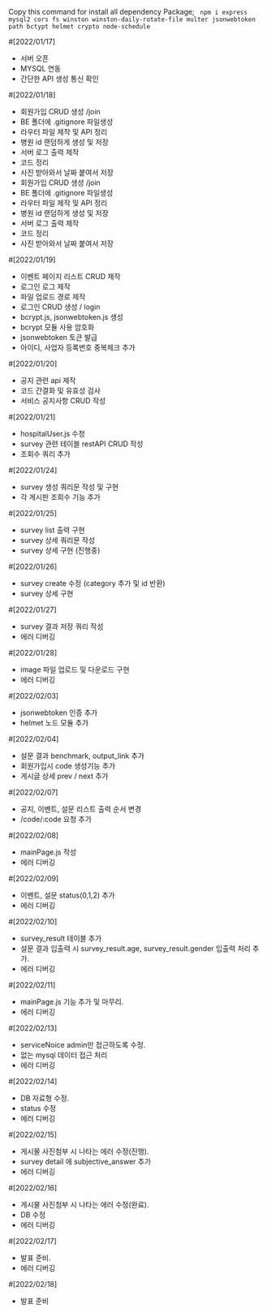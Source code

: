 Copy this command for install all dependency Package; 
` npm i express mysql2 cors fs winston winston-daily-rotate-file multer jsonwebtoken path bctypt helmet crypto node-schedule`

#[2022/01/17]
* 서버 오픈
* MYSQL 연동
* 간단한 API 생성 통신 확인

#[2022/01/18]
* 회원가입 CRUD 생성 /join
* BE 폴더에 .gitignore 파일생성
* 라우터 파일 제작 및 API 정리
* 병원 id 랜덤하게 생성 및 저장
* 서버 로그 출력 제작
* 코드 정리
* 사진 받아와서 날짜 붙여서 저장
* 회원가입 CRUD 생성 /join
* BE 폴더에 .gitignore 파일생성
* 라우터 파일 제작 및 API 정리
* 병원 id 랜덤하게 생성 및 저장
* 서버 로그 출력 제작
* 코드 정리
* 사진 받아와서 날짜 붙여서 저장

#[2022/01/19]
* 이벤트 페이지 리스트 CRUD 제작
* 로그인 로그 제작
* 파일 업로드 경로 제작
* 로그인 CRUD 생성 / login
* bcrypt.js, jsonwebtoken.js 생성
* bcrypt 모듈 사용 암호화
* jsonwebtoken 토큰 발급
* 아이디, 사업자 등록번호 중복체크 추가

#[2022/01/20]
* 공지 관련 api 제작
* 코드 간결화 및 유효성 검사
* 서비스 공지사항 CRUD 작성

#[2022/01/21]
* hospitalUser.js 수정
* survey 관련 테이블 restAPI CRUD 작성
* 조회수 쿼리 추가

#[2022/01/24]
* survey 생성 쿼리문 작성 및 구현
* 각 게시판 조회수 기능 추가

#[2022/01/25]
* survey list 출력 구현
* survey 상세 쿼리문 작성
* survey 상세 구현 (진행중)

#[2022/01/26]
* survey create 수정 (category 추가 및 id 반환)
* survey 상세 구현

#[2022/01/27]
* survey 결과 저장 쿼리 작성
* 에러 디버깅

#[2022/01/28]
* image 파일 업로드 및 다운로드 구현
* 에러 디버깅

#[2022/02/03]
* jsonwebtoken 인증 추가
* helmet 노드 모듈 추가

#[2022/02/04]
* 설문 결과 benchmark, output_link 추가
* 회원가입시 code 생성기능 추가
* 게시글 상세 prev / next 추가

#[2022/02/07]
* 공지, 이벤트, 설문 리스트 출력 순서 변경
* /code/:code 요청 추가

#[2022/02/08]
* mainPage.js 작성
* 에러 디버깅

#[2022/02/09]
* 이벤트, 설문 status(0,1,2) 추가
* 에러 디버깅

#[2022/02/10]
* survey_result 테이블 추가
* 설문 결과 입출력 시 survey_result.age, survey_result.gender 입출력 처리 추가.
* 에러 디버깅

#[2022/02/11]
* mainPage.js 기능 추가 및 마무리.
* 에러 디버깅

#[2022/02/13]
* serviceNoice admin만 접근하도록 수정.
* 없는 mysql 데이터 접근 처리
* 에러 디버깅

#[2022/02/14]
* DB 자료형 수정.
* status 수정
* 에러 디버깅

#[2022/02/15]
* 게시물 사진첨부 시 나타는 에러 수정(진행).
* survey detail 에 subjective_answer 추가
* 에러 디버깅

#[2022/02/16]
* 게시물 사진첨부 시 나타는 에러 수정(완료).
* DB 수정
* 에러 디버깅

#[2022/02/17]
* 발표 준비.
* 에러 디버깅

#[2022/02/18]
* 발표 준비

